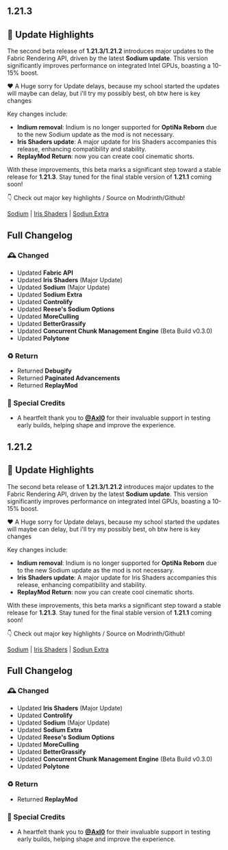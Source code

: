 ## 1.21.3

## 📰 Update Highlights  
The second beta release of **1.21.3/1.21.2** introduces major updates to the Fabric Rendering API, driven by the latest **Sodium update**. This version significantly improves performance on integrated Intel GPUs, boasting a 10-15% boost.  

❤️ A Huge sorry for Update delays, because my school started the updates will maybe can delay, but i'll try my possibly best, oh btw here is key changes 

Key changes include:  
- **Indium removal**: Indium is no longer supported for **OptiNa Reborn** due to the new Sodium update as the mod is not necessary.
- **Iris Shaders update**: A major update for Iris Shaders accompanies this release, enhancing compatibility and stability.  
- **ReplayMod Return**: now you can create cool cinematic shorts.

With these improvements, this beta marks a significant step toward a stable release for **1.21.3**. Stay tuned for the final stable version of **1.21.1** coming soon!

👇 Check out major key highlights / Source on Modrinth/Github!  

[Sodium](https://modrinth.com/mod/sodium/version/mc1.21.1-0.6.0-fabric) | [Iris Shaders](https://modrinth.com/mod/iris/version/1.8.0+1.21.3-fabric) | [Sodiun Extra](https://github.com/FlashyReese/sodium-extra-fabric/compare/mc1.21.1-0.6.0...mc1.21.3-0.6.0)

## Full Changelog

### 🕰️ Changed
- Updated **Fabric API**
- Updated **Iris Shaders** (Major Update)
- Updated **Sodium** (Major Update)
- Updated **Sodium Extra**
- Updated **Controlify**
- Updated **Reese's Sodium Options**
- Updated **MoreCulling**
- Updated **BetterGrassify**
- Updated **Concurrent Chunk Management Engine** (Beta Build v0.3.0)
- Updated **Polytone**
    
### ♻️ Return
- Returned **Debugify**
- Returned **Paginated Advancements**
- Returned **ReplayMod**

### 🌸 Special Credits
- A heartfelt thank you to **[@AxI0](https://modrinth.com/user/Axl0)** for their invaluable support in testing early builds, helping shape and improve the experience.

## 1.21.2

## 📰 Update Highlights  
The second beta release of **1.21.3/1.21.2** introduces major updates to the Fabric Rendering API, driven by the latest **Sodium update**. This version significantly improves performance on integrated Intel GPUs, boasting a 10-15% boost.  

❤️ A Huge sorry for Update delays, because my school started the updates will maybe can delay, but i'll try my possibly best, oh btw here is key changes 

Key changes include:  
- **Indium removal**: Indium is no longer supported for **OptiNa Reborn** due to the new Sodium update as the mod is not necessary.
- **Iris Shaders update**: A major update for Iris Shaders accompanies this release, enhancing compatibility and stability.  
- **ReplayMod Return**: now you can create cool cinematic shorts.

With these improvements, this beta marks a significant step toward a stable release for **1.21.3**. Stay tuned for the final stable version of **1.21.1** coming soon!

👇 Check out major key highlights / Source on Modrinth/Github!  

[Sodium](https://modrinth.com/mod/sodium/version/mc1.21.1-0.6.0-fabric) | [Iris Shaders](https://modrinth.com/mod/iris/version/1.8.0+1.21.3-fabric) | [Sodiun Extra](https://github.com/FlashyReese/sodium-extra-fabric/compare/mc1.21.1-0.6.0...mc1.21.3-0.6.0)

## Full Changelog


### 🕰️ Changed
- Updated **Iris Shaders** (Major Update)
- Updated **Controlify**
- Updated **Sodium** (Major Update)
- Updated **Sodium Extra**
- Updated **Reese's Sodium Options**
- Updated **MoreCulling**
- Updated **BetterGrassify**
- Updated **Concurrent Chunk Management Engine** (Beta Build v0.3.0)
- Updated **Polytone**

### ♻️ Return
- Returned **ReplayMod**

### 🌸 Special Credits
- A heartfelt thank you to **[@AxI0](https://modrinth.com/user/Axl0)** for their invaluable support in testing early builds, helping shape and improve the experience.

